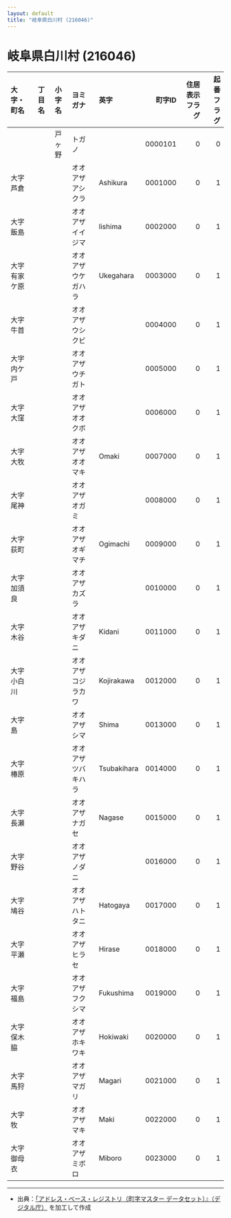 ```yaml
---
layout: default
title: "岐阜県白川村 (216046)"
---
```


# 岐阜県白川村 (216046)

| 大字・町名 | 丁目名 | 小字名 | ヨミガナ | 英字 | 町字ID | 住居表示フラグ | 起番フラグ |
|:--------|:------|:------|:-----------------|:---------------------|--------:|----------:|--------:|
|  |  | 戸ヶ野 | トガノ |  | 0000101 | 0 | 0 |
| 大字芦倉 |  |  | オオアザアシクラ | Ashikura | 0001000 | 0 | 1 |
| 大字飯島 |  |  | オオアザイイジマ | Iishima | 0002000 | 0 | 1 |
| 大字有家ケ原 |  |  | オオアザウケガハラ | Ukegahara | 0003000 | 0 | 1 |
| 大字牛首 |  |  | オオアザウシクビ |  | 0004000 | 0 | 1 |
| 大字内ケ戸 |  |  | オオアザウチガト |  | 0005000 | 0 | 1 |
| 大字大窪 |  |  | オオアザオオクボ |  | 0006000 | 0 | 1 |
| 大字大牧 |  |  | オオアザオオマキ | Omaki | 0007000 | 0 | 1 |
| 大字尾神 |  |  | オオアザオガミ |  | 0008000 | 0 | 1 |
| 大字荻町 |  |  | オオアザオギマチ | Ogimachi | 0009000 | 0 | 1 |
| 大字加須良 |  |  | オオアザカズラ |  | 0010000 | 0 | 1 |
| 大字木谷 |  |  | オオアザキダニ | Kidani | 0011000 | 0 | 1 |
| 大字小白川 |  |  | オオアザコジラカワ | Kojirakawa | 0012000 | 0 | 1 |
| 大字島 |  |  | オオアザシマ | Shima | 0013000 | 0 | 1 |
| 大字椿原 |  |  | オオアザツバキハラ | Tsubakihara | 0014000 | 0 | 1 |
| 大字長瀬 |  |  | オオアザナガセ | Nagase | 0015000 | 0 | 1 |
| 大字野谷 |  |  | オオアザノダニ |  | 0016000 | 0 | 1 |
| 大字鳩谷 |  |  | オオアザハトタニ | Hatogaya | 0017000 | 0 | 1 |
| 大字平瀬 |  |  | オオアザヒラセ | Hirase | 0018000 | 0 | 1 |
| 大字福島 |  |  | オオアザフクシマ | Fukushima | 0019000 | 0 | 1 |
| 大字保木脇 |  |  | オオアザホキワキ | Hokiwaki | 0020000 | 0 | 1 |
| 大字馬狩 |  |  | オオアザマガリ | Magari | 0021000 | 0 | 1 |
| 大字牧 |  |  | オオアザマキ | Maki | 0022000 | 0 | 1 |
| 大字御母衣 |  |  | オオアザミボロ | Miboro | 0023000 | 0 | 1 |

---

- 出典：[「アドレス・ベース・レジストリ（町字マスター データセット）』（デジタル庁）](https://www.digital.go.jp/policies/base_registry_address/) を加工して作成